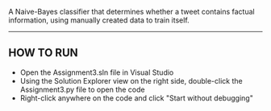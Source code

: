 A Naive-Bayes classifier that determines whether a tweet contains factual information, using manually created data to train itself.

-----------
HOW TO RUN
-----------

- Open the Assignment3.sln file in Visual Studio
- Using the Solution Explorer view on the right side, double-click the Assignment3.py file to open the code
- Right-click anywhere on the code and click "Start without debugging"
